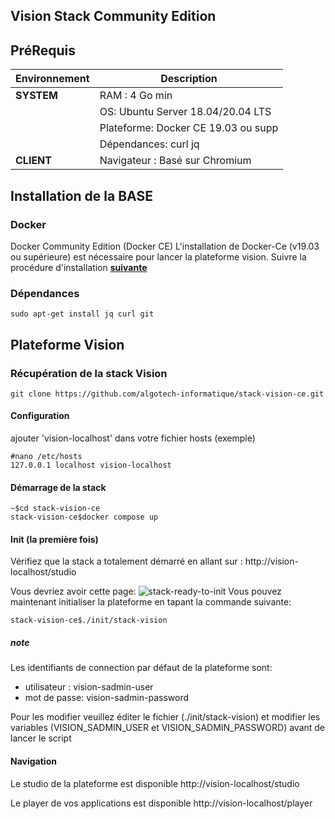 ## Vision Stack Community Edition

## PréRequis
| Environnement | Description           |
| ------ | --------------------- |
| **SYSTEM**  | RAM : 4 Go min  |
|             | OS: Ubuntu Server 18.04/20.04 LTS |
|             | Plateforme: Docker CE 19.03 ou supp |
|             | Dépendances: curl jq |
| **CLIENT**  | Navigateur : Basé sur Chromium |

## Installation de la BASE
### Docker
Docker Community Edition (Docker CE)
L'installation de Docker-Ce (v19.03 ou supérieure) est nécessaire pour lancer la plateforme vision.
Suivre la procédure d'installation [**suivante**](https://docs.docker.com/install/linux/docker-ce/ubuntu/)
### Dépendances
```
sudo apt-get install jq curl git
```
## Plateforme Vision
### Récupération de la stack Vision
```
git clone https://github.com/algotech-informatique/stack-vision-ce.git
```
#### Configuration
ajouter 'vision-localhost' dans votre fichier hosts (exemple)
```
#nano /etc/hosts
127.0.0.1 localhost vision-localhost
```

#### Démarrage de la stack
```
~$cd stack-vision-ce
stack-vision-ce$docker compose up
```


#### Init (la première fois)
Vérifiez que la stack a totalement démarré en allant sur :
http://vision-localhost/studio

Vous devriez avoir cette page:
![stack-ready-to-init](./init/stack-init-ready.png)
Vous pouvez maintenant initialiser la plateforme en tapant la commande suivante:

```
stack-vision-ce$./init/stack-vision
```
##### note
Les identifiants de connection par défaut de la plateforme sont:
 
 * utilisateur : vision-sadmin-user 
 * mot de passe: vision-sadmin-password

Pour les modifier veuillez éditer le fichier (./init/stack-vision) et modifier les variables (VISION_SADMIN_USER et VISION_SADMIN_PASSWORD) avant de lancer le script
#### Navigation

Le studio de la plateforme est disponible http://vision-localhost/studio

Le player de vos applications est disponible http://vision-localhost/player
